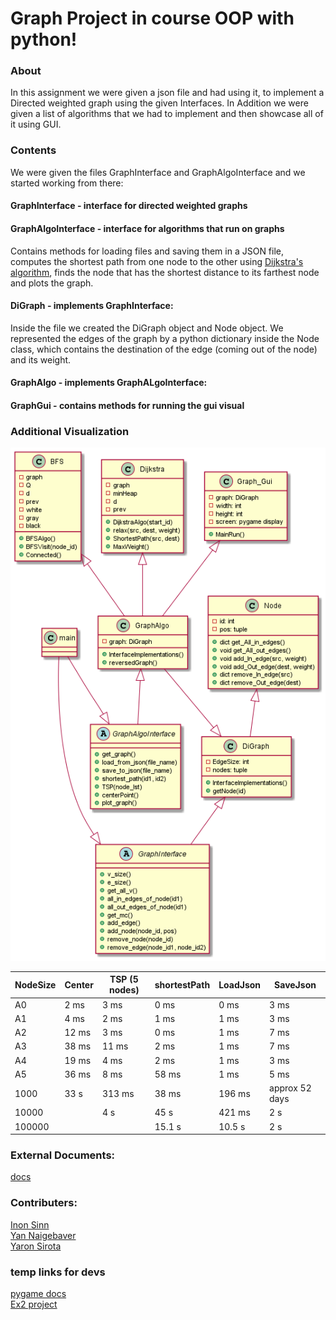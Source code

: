 # Graph Project in course OOP with python!
### About

In this assignment we were given a json file and had using it, to implement a Directed weighted graph using the given Interfaces.
In Addition we were given a list of algorithms that we had to implement and then showcase all of it using GUI.

### Contents
We were given the files GraphInterface and GraphAlgoInterface and we started working from there:

#### GraphInterface - interface for directed weighted graphs

#### GraphAlgoInterface - interface for algorithms that run on graphs

Contains methods for loading files and saving them in a JSON file, computes the shortest path from one node to the other using [Dijkstra's algorithm](https://en.wikipedia.org/wiki/Dijkstra%27s_algorithm), finds the node that has the shortest distance to its farthest node and plots the graph.

#### DiGraph - implements GraphInterface:

Inside the file we created the DiGraph object and Node object. We represented the edges of the graph by a python dictionary inside the Node class, which contains the destination of the edge (coming out of the node) and its weight. 

#### GraphAlgo - implements GraphALgoInterface:


#### GraphGui - contains methods for running the gui visual

### Additional Visualization

![alt text](https://github.com/Inon-Sinn/Uni-Ariel-OOP-Ex3/blob/master/src/Ex3.png)

| NodeSize | Center  | TSP (5 nodes)| shortestPath | LoadJson | SaveJson |
| ---------- | --------- |--------- | --------- |--------- | --------- |
| A0 |2 ms|3 ms|0 ms|0 ms|3 ms|
| A1 |4 ms|2 ms|1 ms|1 ms|3 ms|
| A2 |12 ms|3 ms|0 ms|1 ms|7 ms|
| A3 |38 ms|11 ms|2 ms|1 ms|7 ms|
| A4 |19 ms|4 ms|2 ms|1 ms|3 ms|
| A5 |36 ms|8 ms|58 ms|1 ms|5 ms|
| 1000 |33 s|313 ms|38 ms|196 ms|approx 52 days|
| 10000 | |4 s|45 s|421 ms|2 s|
| 100000 | | |15.1 s|10.5 s|2 s|


###  External Documents:
[docs](https://docs.google.com/document/d/15sTWy_pa6Vg4r7phAC322vZA169V02yezjxxf4b9sJc/edit) <br />
### Contributers:
[Inon Sinn](https://github.com/Inon-Sinn)<br />
[Yan Naigebaver](https://github.com/Yannnyan) <br />
[Yaron Sirota](https://github.com/Yaron-S)
### temp links for devs
[pygame docs](https://www.pygame.org/docs/) <br />
[Ex2 project](https://github.com/Inon-Sinn/Uni-Ariel-OOP-Ex2)

